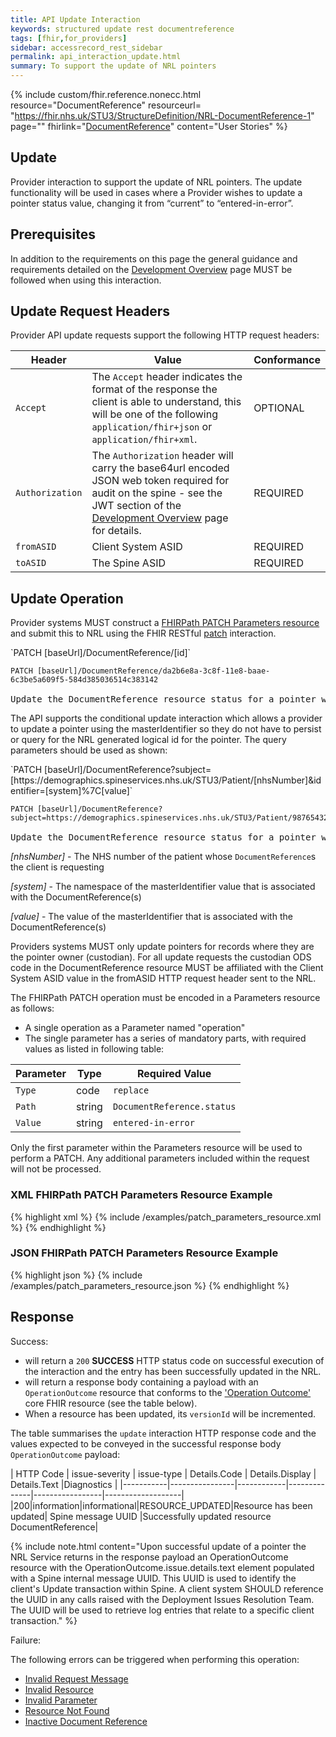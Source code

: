 ```yaml
---
title: API Update Interaction
keywords: structured update rest documentreference
tags: [fhir,for_providers]
sidebar: accessrecord_rest_sidebar
permalink: api_interaction_update.html
summary: To support the update of NRL pointers
---
```


{% include custom/fhir.reference.nonecc.html resource="DocumentReference" resourceurl= "https://fhir.nhs.uk/STU3/StructureDefinition/NRL-DocumentReference-1" page="" fhirlink="[DocumentReference](https://www.hl7.org/fhir/STU3/documentreference.html)" content="User Stories" %}

## Update

Provider interaction to support the update of NRL pointers. The update functionality will be used in cases where a Provider wishes to update a pointer status value, changing it from “current” to “entered-in-error”. 

## Prerequisites

In addition to the requirements on this page the general guidance and requirements detailed on the [Development Overview](development_overview.html) page MUST be followed when using this interaction.

## Update Request Headers

Provider API update requests support the following HTTP request headers:

| Header               | Value |Conformance |
|----------------------|-------|-------|
| `Accept`      | The `Accept` header indicates the format of the response the client is able to understand, this will be one of the following <code class="highlighter-rouge">application/fhir+json</code> or <code class="highlighter-rouge">application/fhir+xml</code>. | OPTIONAL |
| `Authorization`      | The `Authorization` header will carry the base64url encoded JSON web token required for audit on the spine - see the JWT section of the [Development Overview](development_overview.html) page for details. | REQUIRED |
| `fromASID`           | Client System ASID | REQUIRED |
| `toASID`             | The Spine ASID | REQUIRED |

## Update Operation

Provider systems MUST construct a [FHIRPath PATCH Parameters resource](https://www.hl7.org/fhir/STU3/fhirpatch.html) and submit this to NRL using the FHIR RESTful [patch](https://www.hl7.org/fhir/STU3/http.html#patch) interaction.

<div markdown="span" class="alert alert-success" role="alert">
`PATCH [baseUrl]/DocumentReference/[id]`
</div>

<div class="language-http highlighter-rouge">
<pre class="highlight">
<code><span class="err">PATCH [baseUrl]/DocumentReference/da2b6e8a-3c8f-11e8-baae-6c3be5a609f5-584d385036514c383142
</span></code>
Update the DocumentReference resource status for a pointer with the logical id of 'da2b6e8a-3c8f-11e8-baae-6c3be5a609f5-584d385036514c383142'.</pre>
</div>

The API supports the conditional update interaction which allows a provider to update a pointer using the masterIdentifier so they do not have to persist or query for the NRL generated logical id for the pointer. The query parameters should be used as shown:

<div markdown="span" class="alert alert-success" role="alert">
`PATCH [baseUrl]/DocumentReference?subject=[https://demographics.spineservices.nhs.uk/STU3/Patient/[nhsNumber]&amp;identifier=[system]%7C[value]`
</div>

<div class="language-http highlighter-rouge">
<pre class="highlight">
<code><span class="err">PATCH [baseUrl]/DocumentReference?subject=https://demographics.spineservices.nhs.uk/STU3/Patient/9876543210&identifier=urn:ietf:rfc:3986%7Curn:oid:1.3.6.1.4.1.21367.2005.3.71
</span></code>
Update the DocumentReference resource status for a pointer with a subject and identifier.</pre>
</div>

*[nhsNumber]* - The NHS number of the patient whose `DocumentReference`s the client is requesting

*[system]* - The namespace of the masterIdentifier value that is associated with the DocumentReference(s)

*[value]* - The value of the masterIdentifier that is associated with the DocumentReference(s)

Providers systems MUST only update pointers for records where they are the pointer owner (custodian).
For all update requests the custodian ODS code in the DocumentReference resource MUST be affiliated with the Client System ASID value in the fromASID HTTP request header sent to the NRL.

The FHIRPath PATCH operation must be encoded in a Parameters resource as follows:
- A single operation as a Parameter named "operation"
- The single parameter has a series of mandatory parts, with required values as listed in  following table:

| Parameter | Type | Required Value |
|-------|-------|-------|
|`Type`|code|`replace`|
|`Path`|string|`DocumentReference.status`|
|`Value`|string|`entered-in-error`|

Only the first parameter within the Parameters resource will be used to perform a PATCH. Any additional parameters included within the request will not be processed.


### XML FHIRPath PATCH Parameters Resource Example

<div class="github-sample-wrapper scroll-height-350">
{% highlight xml %}
{% include /examples/patch_parameters_resource.xml %}
{% endhighlight %}
</div>

### JSON FHIRPath PATCH Parameters Resource Example

<div class="github-sample-wrapper scroll-height-350">
{% highlight json %}
{% include /examples/patch_parameters_resource.json %}
{% endhighlight %}
</div>

## Response

Success:

- will return a `200` **SUCCESS** HTTP status code on successful execution of the interaction and the entry has been successfully updated in the NRL.
- will return a response body containing a payload with an `OperationOutcome` resource that conforms to the ['Operation Outcome'](http://hl7.org/fhir/STU3/operationoutcome.html) core FHIR resource (see the table below).
- When a resource has been updated, its `versionId` will be incremented.


The table summarises the `update` interaction HTTP response code and the values expected to be conveyed in the successful response body `OperationOutcome` payload:

| HTTP Code | issue-severity | issue-type | Details.Code | Details.Display | Details.Text |Diagnostics |
|-----------|----------------|------------|--------------|-----------------|-------------------|
|200|information|informational|RESOURCE_UPDATED|Resource has been updated| Spine message UUID |Successfully updated resource DocumentReference|

{% include note.html content="Upon successful update of a pointer the NRL Service returns in the response payload an OperationOutcome resource with the OperationOutcome.issue.details.text element populated with a Spine internal message UUID. This UUID is used to identify the client's Update transaction within Spine. A client system SHOULD reference the UUID in any calls raised with the Deployment Issues Resolution Team. The UUID will be used to retrieve log entries that relate to a specific client transaction." %}

Failure: 

The following errors can be triggered when performing this operation:

- [Invalid Request Message](nrl_error_guidance.html#invalid-request-message)
- [Invalid Resource](nrl_error_guidance.html#update-invalid-resource-errors)
- [Invalid Parameter](nrl_error_guidance.html#parameters)
- [Resource Not Found](nrl_error_guidance.html#resource-not-found)
- [Inactive Document Reference](nrl_error_guidance.html#inactive-documentreference)